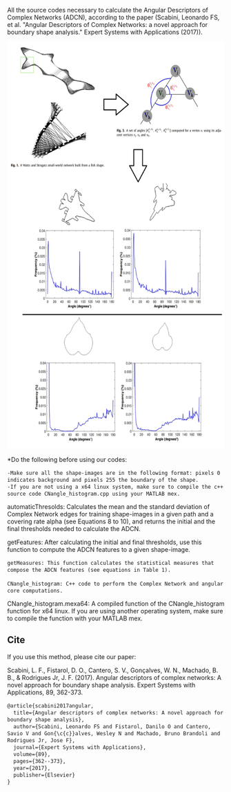 All the source codes necessary to calculate the Angular Descriptors of Complex Networks (ADCN), according to the paper (Scabini, Leonardo FS, et al. "Angular Descriptors of Complex Networks: a novel approach for boundary shape analysis." Expert Systems with Applications (2017)).

<p align="center">
    <img src="method.jpg" height="940px">
</p>

*Do the following before using our codes:

	-Make sure all the shape-images are in the following format: pixels 0 indicates background and pixels 255 the boundary of the shape.
	-If you are not using a x64 linux system, make sure to compile the c++ source code CNangle_histogram.cpp using your MATLAB mex.


automaticThresolds: Calculates the mean and the standard deviation of Complex Network edges for training shape-images in a given path and a covering rate alpha (see Equations 8 to 10), and returns the initial and the final thresholds needed to calculate the ADCN.

getFeatures: After calculating the initial and final thresholds, use this function to compute the ADCN features to a given shape-image.

	getMeasures: This function calculates the statistical measures that compose the ADCN features (see equations in Table 1).
	
	CNangle_histogram: C++ code to perform the Complex Network and angular core computations.

CNangle_histogram.mexa64: A compiled function of the CNangle_histogram function for x64 linux. If you are using another operating system, make sure to compile the function with your MATLAB mex.

## Cite

If you use this method, please cite our paper:

Scabini, L. F., Fistarol, D. O., Cantero, S. V., Gonçalves, W. N., Machado, B. B., & Rodrigues Jr, J. F. (2017). Angular descriptors of complex networks: A novel approach for boundary shape analysis. Expert Systems with Applications, 89, 362-373.

```
@article{scabini2017angular,
  title={Angular descriptors of complex networks: A novel approach for boundary shape analysis},
  author={Scabini, Leonardo FS and Fistarol, Danilo O and Cantero, Savio V and Gon{\c{c}}alves, Wesley N and Machado, Bruno Brandoli and Rodrigues Jr, Jose F},
  journal={Expert Systems with Applications},
  volume={89},
  pages={362--373},
  year={2017},
  publisher={Elsevier}
}
```
